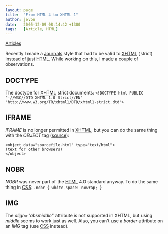 ```yaml
---
layout: page
title:  "From HTML 4 to XHTML 1"
author: jevon
date:   2005-12-09 08:14:42 +1300
tags:   [Article, HTML]
---
```


[Articles](articles.md)

Recently I made a [Journals](journals.md) style that had to be valid to [XHTML](xhtml.md) (strict) instead of just [HTML](html.md). While working on this, I made a couple of observations.

## DOCTYPE
The doctype for [XHTML](xhtml.md) strict documents:
`<!DOCTYPE html PUBLIC "-//W3C//DTD XHTML 1.0 Strict//EN" "http://www.w3.org/TR/xhtml1/DTD/xhtml1-strict.dtd">`

## IFRAME
_IFRAME_ is no longer permitted in [XHTML](xhtml.md), but you can do the same thing with the _OBJECT_ tag (<a href="http://archivist.incutio.com/viewlist/css-discuss/42402">source</a>):
```
<object data="sourcefile.html" type="text/html">
(text for other browsers)
</object>
```

## NOBR
_NOBR_ was never part of the [HTML](html.md) 4.0 standard anyway. To do the same thing in [CSS](css.md):
`.nobr { white-space: nowrap; }`

## IMG
The _align="absmiddle"_ attribute is not supported in XHTML, but using _middle_ seems to work just as well. Also, you can't use a _border_ attribute on an _IMG_ tag (use [CSS](css.md) instead).

